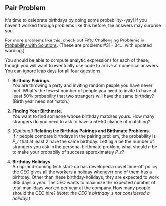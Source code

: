 ## Pair Problem

It's time to celebrate birthdays by doing some probability--yay!  If you haven't worked through problems like this before, the answers may surprise you. 

For more problems like this, check out [Fifty Challenging Problems in Probability with Solutions](https://www.amazon.com/Challenging-Problems-Probability-Solutions-Mathematics/dp/0486653552/). (These are problems #31 - 34... with updated wording.)

You should be able to compute analytic expressions for each of these, though you will want to eventually use code to arrive at numerical answers.  You can ignore leap days for all four questions.

1.  **Birthday Pairings.**  
You are throwing a party and inviting random people you have never met.  What's the fewest number of people you need to invite to have at least 50% probability that two strangers will have the same birthday?  (Birth year need not match.)

1.  **Finding Your Birthmate.**  
*You* want to find someone whose birthday matches yours.  How many strangers do you need to ask to have a 50-50 chance of matching?

1. *(Optional)* **Relating the Birthday Pairings and Birthmate Problems.**  
If *r* people compare birthdays in the pairing problem, the probability is *P_r* that at least 2 have the same birthday.  Letting *n* be the number of strangers you ask in the personal birthmate problem, what should *n* be to make your probabiliy of success approximately *P_r*?

1. **Birthday Holidays.**  
An up-and-coming tech start-up has developed a novel time-off policy:  the CEO gives all the workers a holiday whenever one of them has a birhtday.  Other than these birthday-holidays, they are expected to work 365 days a year.  The CEO wants to maximize the expected number of total man-days worked per year at the company.  How many people should the CEO hire? _(Note: the CEO's birthday is not considered a holiday.)_
